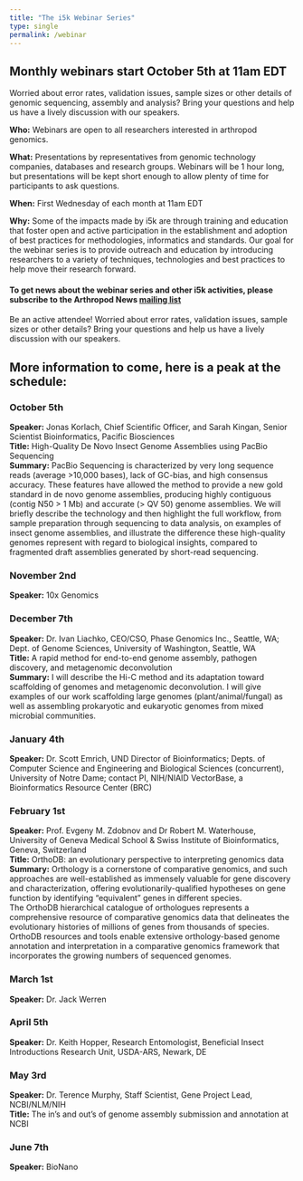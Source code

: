```yaml
---
title: "The i5k Webinar Series"
type: single
permalink: /webinar
---
```


## Monthly webinars start October 5th at 11am EDT

Worried about error rates, validation issues, sample sizes or other details of genomic sequencing, assembly and analysis?  Bring your questions and help us have a lively discussion with our speakers.

__Who:__  Webinars are open to all researchers interested in arthropod genomics.

__What:__  Presentations by representatives from genomic technology companies, databases and research groups.  Webinars will be 1 hour long, but presentations will be kept short enough to allow plenty of time for participants to ask questions.

__When:__  First Wednesday of each month at 11am EDT

__Why:__  Some of the impacts made by i5k are through training and education that foster open and active participation in the establishment and adoption of best practices for methodologies, informatics and standards.  Our goal for the webinar series is to provide outreach and education by introducing researchers to a variety of techniques, technologies and best practices to help move their research forward.

#### To get news about the webinar series and other i5k activities, please subscribe to the Arthropod News [mailing list](https://listserv.ksu.edu/?SUBED1=ARTHROPODNEWS&A=1)


Be an active attendee!  Worried about error rates, validation issues, sample sizes or other details?  Bring your questions and help us have a lively discussion with our speakers.


## More information to come, here is a peak at the schedule:

### October 5th
__Speaker:__ Jonas Korlach, Chief Scientific Officer, and Sarah Kingan, Senior Scientist Bioinformatics, Pacific Biosciences<br>
__Title:__ High-Quality De Novo Insect Genome Assemblies using PacBio Sequencing<br>
__Summary:__ PacBio Sequencing is characterized by very long sequence reads (average >10,000 bases), lack of GC-bias, and high consensus accuracy. These features have allowed the method to provide a new gold standard in de novo genome assemblies, producing highly contiguous (contig N50 > 1 Mb) and accurate (> QV 50) genome assemblies. We will briefly describe the technology and then highlight the full workflow, from sample preparation through sequencing to data analysis, on examples of insect genome assemblies, and illustrate the difference these high-quality genomes represent with regard to biological insights, compared to fragmented draft assemblies generated by short-read sequencing.


### November 2nd
__Speaker:__ 10x Genomics


### December 7th
__Speaker:__ Dr. Ivan Liachko, CEO/CSO, Phase Genomics Inc., Seattle, WA; Dept. of Genome Sciences, University of Washington, Seattle, WA<br>
__Title:__ A rapid method for end-to-end genome assembly, pathogen discovery, and metagenomic deconvolution<br>
__Summary:__ I will describe the Hi-C method and its adaptation toward scaffolding of genomes and metagenomic deconvolution. I will give examples of our work scaffolding large genomes (plant/animal/fungal) as well as assembling prokaryotic and eukaryotic genomes from mixed microbial communities.

### January 4th
__Speaker:__ Dr. Scott Emrich, UND Director of Bioinformatics; Depts. of Computer Science and Engineering and Biological Sciences (concurrent), University of Notre Dame; contact PI, NIH/NIAID VectorBase, a Bioinformatics Resource Center (BRC)

### February 1st
__Speaker:__ Prof. Evgeny M. Zdobnov and Dr Robert M. Waterhouse, University of Geneva Medical School & Swiss Institute of Bioinformatics, Geneva, Switzerland<br>
__Title:__ OrthoDB: an evolutionary perspective to interpreting genomics data<br>
__Summary:__ Orthology is a cornerstone of comparative genomics, and such approaches are well-established as immensely valuable for gene discovery and characterization, offering evolutionarily-qualified hypotheses on gene function by identifying “equivalent” genes in different species.<br>
The OrthoDB hierarchical catalogue of orthologues represents a comprehensive resource of comparative genomics data that delineates the evolutionary histories of millions of genes from thousands of species.<br>
OrthoDB resources and tools enable extensive orthology-based genome annotation and interpretation in a comparative genomics framework that incorporates the growing numbers of sequenced genomes.

### March 1st
__Speaker:__ Dr. Jack Werren

### April 5th
__Speaker:__ Dr. Keith Hopper, Research Entomologist, Beneficial Insect Introductions Research Unit, USDA-ARS, Newark, DE

### May 3rd
__Speaker:__ Dr. Terence Murphy, Staff Scientist, Gene Project Lead, NCBI/NLM/NIH<br>
__Title:__ The in’s and out’s of genome assembly submission and annotation at NCBI

### June 7th
__Speaker:__ BioNano



